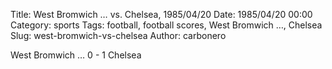 Title: West Bromwich … vs. Chelsea, 1985/04/20
Date: 1985/04/20 00:00
Category: sports
Tags: football, football scores, West Bromwich …, Chelsea
Slug: west-bromwich-vs-chelsea
Author: carbonero


West Bromwich … 0 - 1 Chelsea
